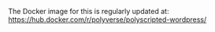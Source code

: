 The Docker image for this is regularly updated at: https://hub.docker.com/r/polyverse/polyscripted-wordpress/
